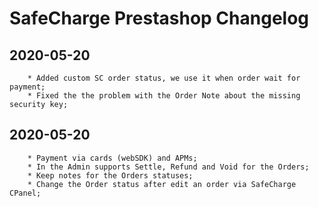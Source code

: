# SafeCharge Prestashop Changelog

## 2020-05-20
```
	* Added custom SC order status, we use it when order wait for payment;
	* Fixed the the problem with the Order Note about the missing security key;
```

## 2020-05-20
```
	* Payment via cards (webSDK) and APMs;
	* In the Admin supports Settle, Refund and Void for the Orders;
	* Keep notes for the Orders statuses;
	* Change the Order status after edit an order via SafeCharge CPanel;
```